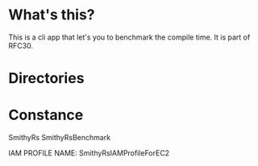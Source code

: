 # What's this?

This is a cli app that let's you to benchmark the compile time.
It is part of RFC30.


# Directories

# Constance
SmithyRs
SmithyRsBenchmark

IAM PROFILE NAME: SmithyRsIAMProfileForEC2